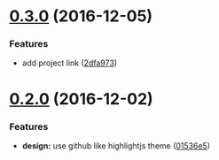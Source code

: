 <a name="0.3.0"></a>
# [0.3.0](https://github.com/dignifiedquire/clean-documentation-theme/compare/v0.2.0...v0.3.0) (2016-12-05)


### Features

* add project link ([2dfa973](https://github.com/dignifiedquire/clean-documentation-theme/commit/2dfa973))



<a name="0.2.0"></a>
# [0.2.0](https://github.com/dignifiedquire/clean-documentation-theme/compare/v0.1.0...v0.2.0) (2016-12-02)


### Features

* **design:** use github like highlightjs theme ([01536e5](https://github.com/dignifiedquire/clean-documentation-theme/commit/01536e5))



